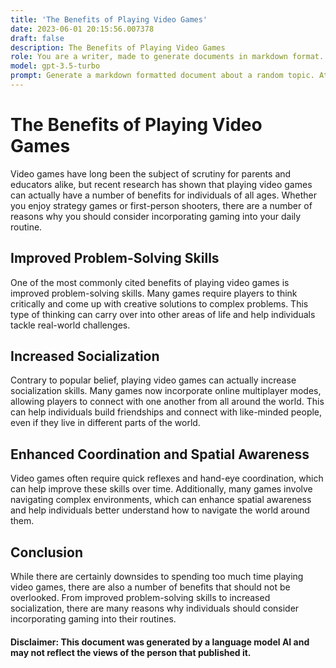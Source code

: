 ```yaml
---
title: 'The Benefits of Playing Video Games'
date: 2023-06-01 20:15:56.007378
draft: false
description: The Benefits of Playing Video Games
role: You are a writer, made to generate documents in markdown format. It is very important that all of the documents you generate are in valid markdown format.
model: gpt-3.5-turbo
prompt: Generate a markdown formatted document about a random topic. At the bottom, include a disclaimer explaining that the document was generated by you. The first line of the document should be the title. Make sure that the entire document is in proper markdown format, using a mix of various tags to make the document visually appealing.
---
```


# The Benefits of Playing Video Games

Video games have long been the subject of scrutiny for parents and educators alike, but recent research has shown that playing video games can actually have a number of benefits for individuals of all ages. Whether you enjoy strategy games or first-person shooters, there are a number of reasons why you should consider incorporating gaming into your daily routine. 

## Improved Problem-Solving Skills

One of the most commonly cited benefits of playing video games is improved problem-solving skills. Many games require players to think critically and come up with creative solutions to complex problems. This type of thinking can carry over into other areas of life and help individuals tackle real-world challenges.

## Increased Socialization

Contrary to popular belief, playing video games can actually increase socialization skills. Many games now incorporate online multiplayer modes, allowing players to connect with one another from all around the world. This can help individuals build friendships and connect with like-minded people, even if they live in different parts of the world.

## Enhanced Coordination and Spatial Awareness

Video games often require quick reflexes and hand-eye coordination, which can help improve these skills over time. Additionally, many games involve navigating complex environments, which can enhance spatial awareness and help individuals better understand how to navigate the world around them.

## Conclusion

While there are certainly downsides to spending too much time playing video games, there are also a number of benefits that should not be overlooked. From improved problem-solving skills to increased socialization, there are many reasons why individuals should consider incorporating gaming into their routines.

#### Disclaimer: This document was generated by a language model AI and may not reflect the views of the person that published it.